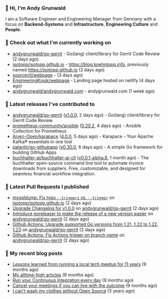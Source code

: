 ### 👋 Hi, I'm Andy Grunwald

I am a Software Engineer and Engineering Manager from Germany with a focus on **Backend-Systems** and **Infrastructure**, **Engineering Culture** and **People**.

### 👷 Check out what I'm currently working on


- [andygrunwald/go-gerrit](https://github.com/andygrunwald/go-gerrit) - Go(lang) client/library for Gerrit Code Review (2 days ago)
- [isotopp/isotopp.github.io](https://github.com/isotopp/isotopp.github.io) - https://blog.koehntopp.info, previously named https://isotopp.github.io (2 days ago)
- [sourcectl/webpage](https://github.com/sourcectl/webpage) -  (3 days ago)
- [EngineeringKiosk/webpage](https://github.com/EngineeringKiosk/webpage) - Landing page hosted on netlify (4 days ago)
- [andygrunwald/andygrunwald.com](https://github.com/andygrunwald/andygrunwald.com) - andygrunwald.com (1 week ago)

### 🔭 Latest releases I've contributed to


- [andygrunwald/go-gerrit](https://github.com/andygrunwald/go-gerrit) ([v1.0.0](https://github.com/andygrunwald/go-gerrit/releases/tag/v1.0.0), 2 days ago) - Go(lang) client/library for Gerrit Code Review
- [prometheus-community/ansible](https://github.com/prometheus-community/ansible) ([0.20.2](https://github.com/prometheus-community/ansible/releases/tag/0.20.2), 4 days ago) - Ansible Collection for Prometheus
- [Aiven-Open/karapace](https://github.com/Aiven-Open/karapace) ([4.0.0](https://github.com/Aiven-Open/karapace/releases/tag/4.0.0), 5 days ago) - Karapace - Your Apache Kafka® essentials in one tool
- [palantir/go-githubapp](https://github.com/palantir/go-githubapp) ([v0.30.0](https://github.com/palantir/go-githubapp/releases/tag/v0.30.0), 6 days ago) - A simple Go framework for building GitHub Apps
- [buchhalter-ai/buchhalter-ai-cli](https://github.com/buchhalter-ai/buchhalter-ai-cli) ([v0.0.1-alpha.8](https://github.com/buchhalter-ai/buchhalter-ai-cli/releases/tag/v0.0.1-alpha.8), 1 month ago) - The buchhalter open-source command line tool to automate invoice downloads from suppliers. Free, customizable, and designed for seamless financial workflow integration.

### 🔨 Latest Pull Requests I published


- [mysqldump: Fix typo `--triggers` vs. `--trigger`](https://github.com/isotopp/isotopp.github.io/pull/182) on [isotopp/isotopp.github.io](https://github.com/isotopp/isotopp.github.io) (2 days ago)
- [Upgrade Changelog for v1.0.0](https://github.com/andygrunwald/go-gerrit/pull/174) on [andygrunwald/go-gerrit](https://github.com/andygrunwald/go-gerrit) (2 days ago)
- [Introduce goreleaser to make the release of a new version easier](https://github.com/andygrunwald/go-gerrit/pull/173) on [andygrunwald/go-gerrit](https://github.com/andygrunwald/go-gerrit) (2 days ago)
- [Github Actions: Upgrade supported Go versions from 1.21, 1.22 to 1.22, 1.23](https://github.com/andygrunwald/go-gerrit/pull/172) on [andygrunwald/go-gerrit](https://github.com/andygrunwald/go-gerrit) (2 days ago)
- [Github Actions: Fix Actions trigger on branch name](https://github.com/andygrunwald/go-gerrit/pull/171) on [andygrunwald/go-gerrit](https://github.com/andygrunwald/go-gerrit) (2 days ago)

### 📝 My recent blog posts


- [Lessons learned from running a local tech meetup for 11 years](https://andygrunwald.com/blog/lessons-learned-from-running-a-local-tech-meetup-for-11-years/) (9 months ago)
- [My alltime-high articles](https://andygrunwald.com/blog/my-all-time-high-articles/) (9 months ago)
- [Run your Continuous Integration every day](https://andygrunwald.com/blog/run-your-continuous-integration-every-day/) (9 months ago)
- [Cancel your meetings if you can live with the outcome](https://andygrunwald.com/blog/cancel-your-meetings-if-you-can-live-with-the-outcome/) (9 months ago)
- [I can&#39;t wash my clothes without Open Source](https://andygrunwald.com/blog/i-cant-wash-my-clothes-without-open-source/) (3 years ago)
